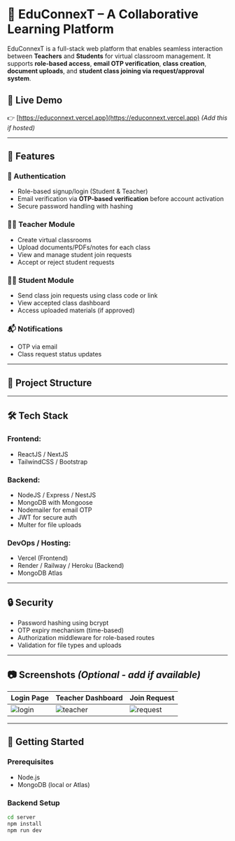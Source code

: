 # 📘 EduConnexT – A Collaborative Learning Platform

EduConnexT is a full-stack web platform that enables seamless interaction between **Teachers** and **Students** for virtual classroom management. It supports **role-based access**, **email OTP verification**, **class creation**, **document uploads**, and **student class joining via request/approval system**.

## 🔗 Live Demo
👉 [https://educonnext.vercel.app](https://educonnext.vercel.app) *(Add this if hosted)*

---

## 🧠 Features

### 🔐 Authentication
- Role-based signup/login (Student & Teacher)
- Email verification via **OTP-based verification** before account activation
- Secure password handling with hashing

### 👨‍🏫 Teacher Module
- Create virtual classrooms
- Upload documents/PDFs/notes for each class
- View and manage student join requests
- Accept or reject student requests

### 👨‍🎓 Student Module
- Send class join requests using class code or link
- View accepted class dashboard
- Access uploaded materials (if approved)

### 📬 Notifications
- OTP via email
- Class request status updates

---

## 📁 Project Structure


---

## 🛠️ Tech Stack

### Frontend:
- ReactJS / NextJS
- TailwindCSS / Bootstrap

### Backend:
- NodeJS / Express / NestJS
- MongoDB with Mongoose
- Nodemailer for email OTP
- JWT for secure auth
- Multer for file uploads

### DevOps / Hosting:
- Vercel (Frontend)
- Render / Railway / Heroku (Backend)
- MongoDB Atlas

---

## 🔒 Security
- Password hashing using bcrypt
- OTP expiry mechanism (time-based)
- Authorization middleware for role-based routes
- Validation for file types and uploads

---

## 📷 Screenshots *(Optional - add if available)*

| Login Page | Teacher Dashboard | Join Request |
|------------|-------------------|--------------|
| ![login](screenshots/login.png) | ![teacher](screenshots/teacher_dashboard.png) | ![request](screenshots/join_request.png) |

---

## 🚀 Getting Started

### Prerequisites
- Node.js
- MongoDB (local or Atlas)

### Backend Setup

```bash
cd server
npm install
npm run dev

